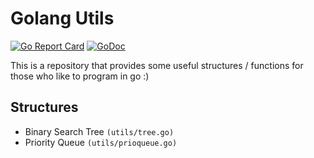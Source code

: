 # Golang Utils

[![Go Report Card](https://goreportcard.com/badge/github.com/silvagpmiguel/go-utils)](https://goreportcard.com/report/github.com/silvagpmiguel/go-utils)
[![GoDoc](https://godoc.org/github.com/silvagpmiguel/go-utils?status.svg)](https://godoc.org/github.com/silvagpmiguel/go-utils)

This is a repository that provides some useful structures / functions for those who like to program in go :)

## Structures

- Binary Search Tree `(utils/tree.go)`
- Priority Queue `(utils/prioqueue.go)`
